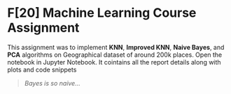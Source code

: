 # F[20] Machine Learning Course Assignment
This assignment was to implement **KNN**, **Improved KNN**, **Naive Bayes**, and **PCA** algorithms on Geographical dataset of around 200k places.
Open the notebook in Jupyter Notebook. It cointains all the report details along with plots and code snippets
> *Bayes is so naive...*
